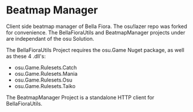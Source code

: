 # Beatmap Manager

Client side beatmap manager of Bella Fiora.
The osu!lazer repo was forked for convenience.
The BellaFioraUtils and BeatmapManager projects under are independant of the osu Solution.

The BellaFioraUtils Project requires the osu.Game Nuget package, as well as these 4 .dll's:
- osu.Game.Rulesets.Catch
- osu.Game.Rulesets.Mania
- osu.Game.Rulesets.Osu
- osu.Game.Rulesets.Taiko

The BeatmapManager Project is a standalone HTTP client for BellaFioraUtils.